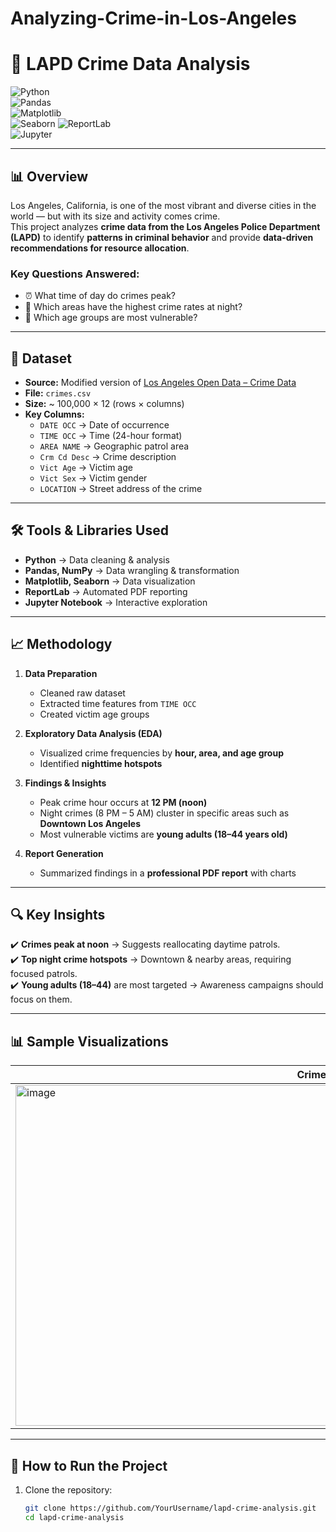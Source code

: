 # Analyzing-Crime-in-Los-Angeles
# 🚓 LAPD Crime Data Analysis  

![Python](https://img.shields.io/badge/Python-3.9-blue)  
![Pandas](https://img.shields.io/badge/Pandas-Data%20Analysis-yellowgreen)  
![Matplotlib](https://img.shields.io/badge/Matplotlib-Visualization-orange)  
![Seaborn](https://img.shields.io/badge/Seaborn-Charts-blueviolet) 
![ReportLab](https://img.shields.io/badge/ReportLab-PDF%20Reports-lightgrey)  
![Jupyter](https://img.shields.io/badge/Jupyter-Notebook-orange)  

---

## 📊 Overview  

Los Angeles, California, is one of the most vibrant and diverse cities in the world — but with its size and activity comes crime.  
This project analyzes **crime data from the Los Angeles Police Department (LAPD)** to identify **patterns in criminal behavior** and provide **data-driven recommendations for resource allocation**.  

### Key Questions Answered:
- ⏰ What time of day do crimes peak?  
- 🌃 Which areas have the highest crime rates at night?  
- 👥 Which age groups are most vulnerable?  

---

## 📂 Dataset  

- **Source:** Modified version of [Los Angeles Open Data – Crime Data](https://www.datacamp.com/datalab/w/fb1992cd-cf01-4cea-a0ad-cd477d93f0c3/edit)  
- **File:** `crimes.csv`  
- **Size:** ~ 100,000 × 12 (rows × columns)  
- **Key Columns:**  
  - `DATE OCC` → Date of occurrence  
  - `TIME OCC` → Time (24-hour format)  
  - `AREA NAME` → Geographic patrol area  
  - `Crm Cd Desc` → Crime description  
  - `Vict Age` → Victim age  
  - `Vict Sex` → Victim gender  
  - `LOCATION` → Street address of the crime  

---

## 🛠️ Tools & Libraries Used  

- **Python** → Data cleaning & analysis  
- **Pandas, NumPy** → Data wrangling & transformation  
- **Matplotlib, Seaborn** → Data visualization  
- **ReportLab** → Automated PDF reporting  
- **Jupyter Notebook** → Interactive exploration  

---

## 📈 Methodology  

1. **Data Preparation**  
   - Cleaned raw dataset  
   - Extracted time features from `TIME OCC`  
   - Created victim age groups  

2. **Exploratory Data Analysis (EDA)**  
   - Visualized crime frequencies by **hour, area, and age group**  
   - Identified **nighttime hotspots**  

3. **Findings & Insights**  
   - Peak crime hour occurs at **12 PM (noon)**  
   - Night crimes (8 PM – 5 AM) cluster in specific areas such as **Downtown Los Angeles**  
   - Most vulnerable victims are **young adults (18–44 years old)**  

4. **Report Generation**  
   - Summarized findings in a **professional PDF report** with charts  

---

## 🔍 Key Insights  

✔️ **Crimes peak at noon** → Suggests reallocating daytime patrols.  
✔️ **Top night crime hotspots** → Downtown & nearby areas, requiring focused patrols.  
✔️ **Young adults (18–44)** are most targeted → Awareness campaigns should focus on them.  

---

## 📊 Sample Visualizations  

| Crimes by Hour | Top 5 Areas with Night Crimes | Victim Age Groups |
|----------------|-------------------------------|------------------|
|<img width="1023" height="545" alt="image" src="https://github.com/user-attachments/assets/94e1bb92-034e-4bd9-974e-4fdf3e74404e" />|<img width="704" height="520" alt="image" src="https://github.com/user-attachments/assets/c4855c75-d355-473e-a01a-abddda45988e" />|<img width="713" height="493" alt="image" src="https://github.com/user-attachments/assets/7efd1071-3c6e-42f5-864b-ce05dc6b3a7f" />|

---

## 🚀 How to Run the Project  

1. Clone the repository:  

   ```bash
   git clone https://github.com/YourUsername/lapd-crime-analysis.git
   cd lapd-crime-analysis
